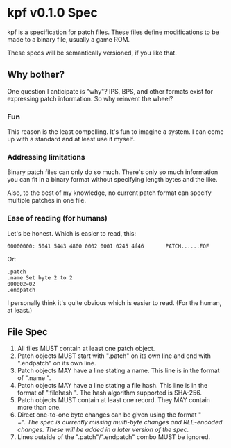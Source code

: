 # kpf v0.1.0 Spec

kpf is a specification for patch files. These files define modifications to be made to a binary file, usually a game ROM.

These specs will be semantically versioned, if you like that.

## Why bother?

One question I anticipate is "why"? IPS, BPS, and other formats exist for expressing patch information. So why reinvent the wheel?

### Fun

This reason is the least compelling. It's fun to imagine a system. I can come up with a standard and at least use it myself.

### Addressing limitations

Binary patch files can only do so much. There's only so much information you can fit in a binary format without specifying length bytes and the like.

Also, to the best of my knowledge, no current patch format can specify multiple patches in one file.

### Ease of reading (for humans)

Let's be honest. Which is easier to read, this:

```
00000000: 5041 5443 4800 0002 0001 0245 4f46       PATCH......EOF
```

Or:

```
.patch
.name Set byte 2 to 2
000002=02
.endpatch
```

I personally think it's quite obvious which is easier to read. (For the human, at least.)

## File Spec

1. All files MUST contain at least one patch object.
2. Patch objects MUST start with ".patch" on its own line and end with ".endpatch" on its own line.
3. Patch objects MAY have a line stating a name. This line is in the format of ".name <name>".
4. Patch objects MAY have a line stating a file hash. This line is in the format of ".filehash <hash>". The hash algorithm supported is SHA-256.
5. Patch objects MUST contain at least one record. They MAY contain more than one.
6. Direct one-to-one byte changes can be given using the format "<address>=<val>". The spec is currently missing multi-byte changes and RLE-encoded changes. These will be added in a later version of the spec.
7. Lines outside of the ".patch"/".endpatch" combo MUST be ignored.
